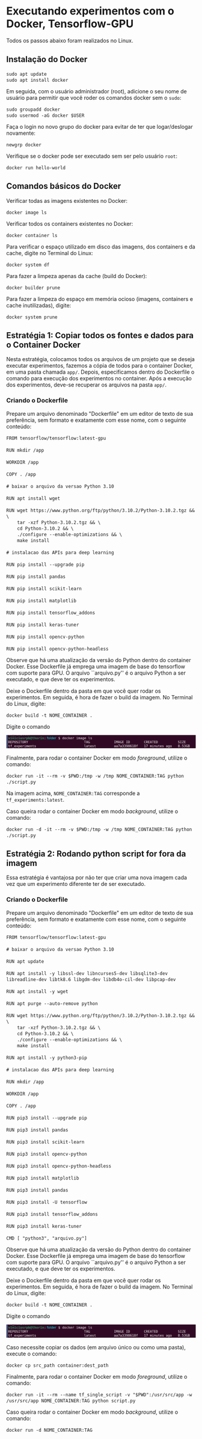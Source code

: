 # Executando experimentos com o Docker, Tensorflow-GPU

Todos os passos abaixo foram realizados no Linux.

## Instalação do Docker

```
sudo apt update
sudo apt install docker
```

Em seguida, com o usuário administrador (root), adicione o seu nome de usuário para permitir que você roder os comandos docker sem o ```sudo```:

```
sudo groupadd docker
sudo usermod -aG docker $USER
```

Faça o login no novo grupo do docker para evitar de ter que logar/deslogar novamente:

```
newgrp docker
```

Verifique se o docker pode ser executado sem ser pelo usuário ```root```:

```
docker run hello-world
```
## Comandos básicos do Docker

Verificar todas as imagens existentes no Docker:

```
docker image ls
```

Verificar todos os containers existentes no Docker:

```
docker container ls
```

Para verificar o espaço utilizado em disco das imagens, dos containers e da cache, digite no Terminal do Linux:

```
docker system df
```

Para fazer a limpeza apenas da cache (build do Docker):

```
docker builder prune
```

Para fazer a limpeza do espaço em memória ocioso (imagens, containers e cache inutilizadas), digite:

```
docker system prune
```

## Estratégia 1: Copiar todos os fontes e dados para o Container Docker

Nesta estratégia, colocamos todos os arquivos de um projeto que se deseja executar experimentos, fazemos a cópia de todos para o container Docker, em uma pasta chamada ```app/```. Depois, especificamos dentro do Dockerfile o comando para execução dos experimentos no container. Após a execução dos experimentos, deve-se recuperar os arquivos na pasta ```app/```.

### Criando o Dockerfile

Prepare um arquivo denominado "Dockerfile" em um editor de texto de sua preferência, sem formato e exatamente com esse nome, com o seguinte conteúdo:

```
FROM tensorflow/tensorflow:latest-gpu

RUN mkdir /app

WORKDIR /app

COPY . /app

# baixar o arquivo da versao Python 3.10

RUN apt install wget

RUN wget https://www.python.org/ftp/python/3.10.2/Python-3.10.2.tgz && \
    tar -xzf Python-3.10.2.tgz && \
    cd Python-3.10.2 && \
    ./configure --enable-optimizations && \
    make install

# instalacao das APIs para deep learning

RUN pip install --upgrade pip

RUN pip install pandas

RUN pip install scikit-learn

RUN pip install matplotlib

RUN pip install tensorflow_addons

RUN pip install keras-tuner

RUN pip install opencv-python

RUN pip install opencv-python-headless
```

Observe que há uma atualização da versão do Python dentro do container Docker. Esse Dockerfile já emprega uma imagem de base do tensorflow com suporte para GPU. O arquivo ``arquivo.py'' é o arquivo Python a ser executado, e que deve ter os experimentos.

Deixe o Dockerfile dentro da pasta em que você quer rodar os experimentos. Em seguida, é hora de fazer o build da imagem. No Terminal do Linux, digite:

```
docker build -t NOME_CONTAINER .
```

Digite o comando

![Docker Images](imgs/docker_images.png)

Finalmente, para rodar o container Docker em modo *foreground*, utilize o comando:

```
docker run -it --rm -v $PWD:/tmp -w /tmp NOME_CONTAINER:TAG python ./script.py
```

Na imagem acima, ```NOME_CONTAINER:TAG``` corresponde a ```tf_experiments:latest```.

Caso queira rodar o container Docker em modo *background*, utilize o comando:

```
docker run -d -it --rm -v $PWD:/tmp -w /tmp NOME_CONTAINER:TAG python ./script.py
```

## Estratégia 2: Rodando python script for fora da imagem

Essa estratégia é vantajosa por não ter que criar uma nova imagem cada vez que um experimento diferente ter de ser executado.

### Criando o Dockerfile

Prepare um arquivo denominado "Dockerfile" em um editor de texto de sua preferência, sem formato e exatamente com esse nome, com o seguinte conteúdo:

```
FROM tensorflow/tensorflow:latest-gpu

# baixar o arquivo da versao Python 3.10

RUN apt update

RUN apt install -y libssl-dev libncurses5-dev libsqlite3-dev libreadline-dev libtk8.6 libgdm-dev libdb4o-cil-dev libpcap-dev

RUN apt install -y wget

RUN apt purge --auto-remove python

RUN wget https://www.python.org/ftp/python/3.10.2/Python-3.10.2.tgz && \
    tar -xzf Python-3.10.2.tgz && \
    cd Python-3.10.2 && \
    ./configure --enable-optimizations && \
    make install

RUN apt install -y python3-pip

# instalacao das APIs para deep learning

RUN mkdir /app

WORKDIR /app

COPY . /app

RUN pip3 install --upgrade pip

RUN pip3 install pandas

RUN pip3 install scikit-learn

RUN pip3 install opencv-python

RUN pip3 install opencv-python-headless

RUN pip3 install matplotlib

RUN pip3 install pandas

RUN pip3 install -U tensorflow

RUN pip3 install tensorflow_addons

RUN pip3 install keras-tuner

CMD [ "python3", "arquivo.py"]
```

Observe que há uma atualização da versão do Python dentro do container Docker. Esse Dockerfile já emprega uma imagem de base do tensorflow com suporte para GPU. O arquivo ``arquivo.py'' é o arquivo Python a ser executado, e que deve ter os experimentos.

Deixe o Dockerfile dentro da pasta em que você quer rodar os experimentos. Em seguida, é hora de fazer o build da imagem. No Terminal do Linux, digite:

```
docker build -t NOME_CONTAINER .
```

Digite o comando

![Docker Images](imgs/docker_images.png)

Caso necessite copiar os dados (em arquivo único ou como uma pasta), execute o comando:

```
docker cp src_path container:dest_path
```

Finalmente, para rodar o container Docker em modo *foreground*, utilize o comando:


```
docker run -it --rm --name tf_single_script -v "$PWD":/usr/src/app -w /usr/src/app NOME_CONTAINER:TAG python script.py
```

Caso queira rodar o container Docker em modo *background*, utilize o comando:

```
docker run -d NOME_CONTAINER:TAG
```



